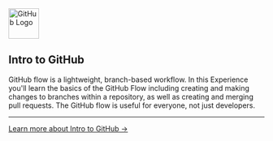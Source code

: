 <img src="https://github.githubassets.com/images/modules/logos_page/GitHub-Mark.png" alt="GitHub Logo" width="60"/>

## Intro to GitHub

GitHub flow is a lightweight, branch-based workflow. In this Experience you'll learn the basics of the GitHub Flow including creating and making changes to branches within a repository, as well as creating and merging pull requests. The GitHub flow is useful for everyone, not just developers.

---

[Learn more about Intro to GitHub →](#)

